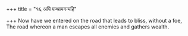 +++
title = "१६ अपि पन्थामगन्महि"

+++
Now have we entered on the road that leads to bliss, without a foe,  
     The road whereon a man escapes all enemies and gathers wealth.